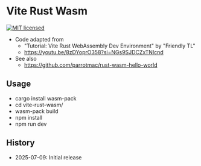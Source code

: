 # Vite Rust Wasm

[![MIT licensed][mit-badge]][mit-url]

[mit-badge]: https://img.shields.io/badge/license-MIT-blue.svg
[mit-url]: https://github.com/david-wallace-croft/vite-rust-wasm/blob/main/LICENSE.txt

- Code adapted from
  - "Tutorial: Vite Rust WebAssembly Dev Environment" by "Friendly TL"
  - https://youtu.be/8zDYoprO358?si=NGs9SJDCZxTNIcnd
- See also
  - https://github.com/parrotmac/rust-wasm-hello-world  

## Usage

- cargo install wasm-pack
- cd vite-rust-wasm/
- wasm-pack build
- npm install
- npm run dev

## History

- 2025-07-09: Initial release
